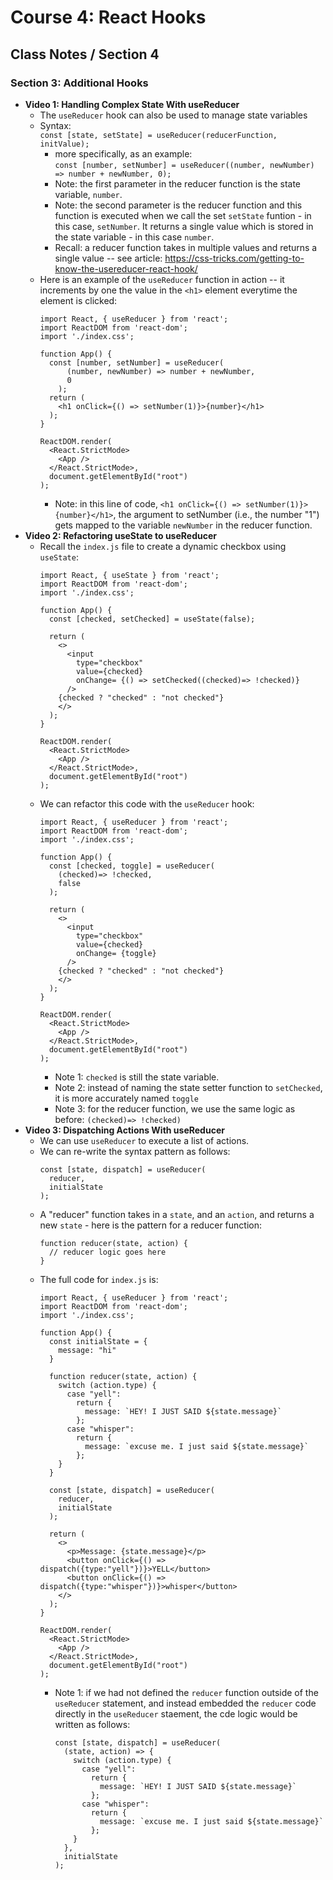 # Course 4: React Hooks
## Class Notes / Section 4

### Section 3: Additional Hooks
- __Video 1: Handling Complex State With useReducer__
  - The `useReducer` hook can also be used to manage state variables
  - Syntax:   
    `const [state, setState] = useReducer(reducerFunction, initValue);`
    - more specifically, as an example:   
      `const [number, setNumber] = useReducer((number, newNumber) => number + newNumber, 0);`    
    - Note: the first parameter in the reducer function is the state variable, `number`.
    - Note: the second parameter is the reducer function and this function is executed when we call the set `setState` funtion - in this case, `setNumber`. It returns a single value which is stored in the state variable - in this case `number`.
    - Recall: a reducer function takes in multiple values and returns a single value -- see article: <https://css-tricks.com/getting-to-know-the-usereducer-react-hook/>
  - Here is an example of the `useReducer` function in action -- it increments by one the value in the `<h1>` element everytime the element is clicked:
    ```
    import React, { useReducer } from 'react';
    import ReactDOM from 'react-dom';
    import './index.css';

    function App() {
      const [number, setNumber] = useReducer(
          (number, newNumber) => number + newNumber, 
          0
        );
      return (
        <h1 onClick={() => setNumber(1)}>{number}</h1>
      );
    }

    ReactDOM.render(
      <React.StrictMode>
        <App />
      </React.StrictMode>,
      document.getElementById("root")
    );
    ```
    - Note: in this line of code, `<h1 onClick={() => setNumber(1)}>{number}</h1>`, the argument to setNumber (i.e., the number "1") gets mapped to the variable `newNumber` in the reducer function.
- __Video 2: Refactoring useState to useReducer__
  - Recall the `index.js` file to create a dynamic checkbox using `useState`:
    ```
    import React, { useState } from 'react';
    import ReactDOM from 'react-dom';
    import './index.css';

    function App() {
      const [checked, setChecked] = useState(false);

      return (
        <>
          <input 
            type="checkbox"
            value={checked}
            onChange= {() => setChecked((checked)=> !checked)}
          />
        {checked ? "checked" : "not checked"}
        </>
      );
    }

    ReactDOM.render(
      <React.StrictMode>
        <App />
      </React.StrictMode>,
      document.getElementById("root")
    );
    ```
  - We can refactor this code with the `useReducer` hook:
    ```
    import React, { useReducer } from 'react';
    import ReactDOM from 'react-dom';
    import './index.css';

    function App() {
      const [checked, toggle] = useReducer(
        (checked)=> !checked,
        false
      );

      return (
        <>
          <input 
            type="checkbox"
            value={checked}
            onChange= {toggle}
          />
        {checked ? "checked" : "not checked"}
        </>
      );
    }

    ReactDOM.render(
      <React.StrictMode>
        <App />
      </React.StrictMode>,
      document.getElementById("root")
    );
    ```
    - Note 1: `checked` is still the state variable.
    - Note 2: instead of naming the state setter function to `setChecked`, it is more accurately named `toggle`
    - Note 3: for the reducer function, we use the same logic as before: `(checked)=> !checked)`
- __Video 3: Dispatching Actions With useReducer__
  - We can use `useReducer` to execute a list of actions.
  - We can re-write the syntax pattern as follows:    
    ```
    const [state, dispatch] = useReducer(   
      reducer,    
      initialState    
    );
    ```
  - A "reducer" function takes in a `state`, and an `action`, and returns a new `state` - here is the pattern for a reducer function:   
    ```
    function reducer(state, action) {
      // reducer logic goes here
    }
    ```
  - The full code for `index.js` is:
    ```
    import React, { useReducer } from 'react';
    import ReactDOM from 'react-dom';
    import './index.css';

    function App() {
      const initialState = {
        message: "hi"
      }

      function reducer(state, action) {
        switch (action.type) {
          case "yell":
            return {
              message: `HEY! I JUST SAID ${state.message}`
            };
          case "whisper":
            return {
              message: `excuse me. I just said ${state.message}`
            };
        }
      }

      const [state, dispatch] = useReducer(
        reducer,
        initialState
      );

      return (
        <>
          <p>Message: {state.message}</p>
          <button onClick={() => dispatch({type:"yell"})}>YELL</button>
          <button onClick={() => dispatch({type:"whisper"})}>whisper</button>
        </>
      );
    }

    ReactDOM.render(
      <React.StrictMode>
        <App />
      </React.StrictMode>,
      document.getElementById("root")
    );
    ```
    - Note 1: if we had not defined the `reducer` function outside of the `useReducer` statement, and instead embedded the `reducer` code directly in the `useReducer` staement, the cde logic would be written as follows:
      ```
      const [state, dispatch] = useReducer(
        (state, action) => {
          switch (action.type) {
            case "yell":
              return {
                message: `HEY! I JUST SAID ${state.message}`
              };
            case "whisper":
              return {
                message: `excuse me. I just said ${state.message}`
              };
          }
        },
        initialState
      );
      ```
